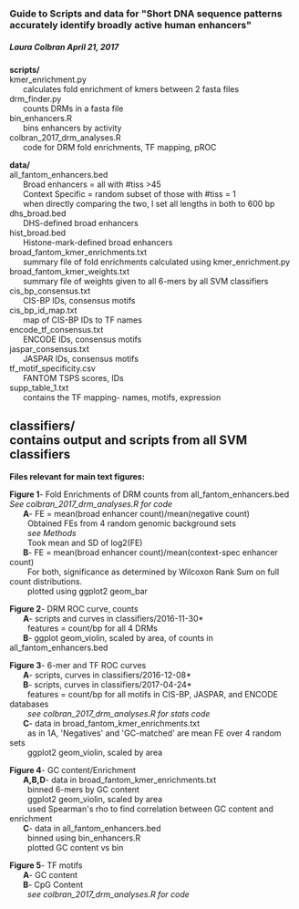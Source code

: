 ### Guide to Scripts and data for "Short DNA sequence patterns accurately identify broadly active human enhancers"
##### Laura Colbran April 21, 2017

**scripts/**  
kmer_enrichment.py  
&nbsp;&nbsp;&nbsp;&nbsp;&nbsp;&nbsp;calculates fold enrichment of kmers between 2 fasta files  
drm_finder.py  
&nbsp;&nbsp;&nbsp;&nbsp;&nbsp;&nbsp;counts DRMs in a fasta file  
bin_enhancers.R  
&nbsp;&nbsp;&nbsp;&nbsp;&nbsp;&nbsp;bins enhancers by activity  
colbran_2017_drm_analyses.R  
&nbsp;&nbsp;&nbsp;&nbsp;&nbsp;&nbsp;code for DRM fold enrichments, TF mapping, pROC  

**data/**  
all_fantom_enhancers.bed  
&nbsp;&nbsp;&nbsp;&nbsp;&nbsp;&nbsp;Broad enhancers = all with #tiss >45  
&nbsp;&nbsp;&nbsp;&nbsp;&nbsp;&nbsp;Context Specific = random subset of those with #tiss = 1  
&nbsp;&nbsp;&nbsp;&nbsp;&nbsp;&nbsp;when directly comparing the two, I set all lengths in both to 600 bp  
dhs_broad.bed  
&nbsp;&nbsp;&nbsp;&nbsp;&nbsp;&nbsp;DHS-defined broad enhancers  
hist_broad.bed  
&nbsp;&nbsp;&nbsp;&nbsp;&nbsp;&nbsp;Histone-mark-defined broad enhancers  
broad_fantom_kmer_enrichments.txt  
&nbsp;&nbsp;&nbsp;&nbsp;&nbsp;&nbsp;summary file of fold enrichments calculated using kmer_enrichment.py  
broad_fantom_kmer_weights.txt  
&nbsp;&nbsp;&nbsp;&nbsp;&nbsp;&nbsp;summary file of weights given to all 6-mers by all SVM classifiers  
cis_bp_consensus.txt  
&nbsp;&nbsp;&nbsp;&nbsp;&nbsp;&nbsp;CIS-BP IDs, consensus motifs  
cis_bp_id_map.txt  
&nbsp;&nbsp;&nbsp;&nbsp;&nbsp;&nbsp;map of CIS-BP IDs to TF names  
encode_tf_consensus.txt  
&nbsp;&nbsp;&nbsp;&nbsp;&nbsp;&nbsp;ENCODE IDs, consensus motifs  
jaspar_consensus.txt  
&nbsp;&nbsp;&nbsp;&nbsp;&nbsp;&nbsp;JASPAR IDs, consensus motifs  
tf_motif_specificity.csv  
&nbsp;&nbsp;&nbsp;&nbsp;&nbsp;&nbsp;FANTOM TSPS scores, IDs  
supp_table_1.txt  
&nbsp;&nbsp;&nbsp;&nbsp;&nbsp;&nbsp;contains the TF mapping- names, motifs, expression  

**classifiers/**  
contains output and scripts from all SVM classifiers
---------
**Files relevant for main text figures:**

**Figure 1**- Fold Enrichments of DRM counts from all_fantom_enhancers.bed  
       _See colbran_2017_drm_analyses.R for code_  
&nbsp;&nbsp;&nbsp;&nbsp;&nbsp;&nbsp;**A**- FE = mean(broad enhancer count)/mean(negative count)  
&nbsp;&nbsp;&nbsp;&nbsp;&nbsp;&nbsp;&nbsp;&nbsp;Obtained FEs from 4 random genomic background sets  
&nbsp;&nbsp;&nbsp;&nbsp;&nbsp;&nbsp;&nbsp;&nbsp;*see Methods*  
&nbsp;&nbsp;&nbsp;&nbsp;&nbsp;&nbsp;&nbsp;&nbsp;Took mean and SD of log2(FE)  
&nbsp;&nbsp;&nbsp;&nbsp;&nbsp;&nbsp;**B**- FE = mean(broad enhancer count)/mean(context-spec enhancer count)  
&nbsp;&nbsp;&nbsp;&nbsp;&nbsp;&nbsp;&nbsp;&nbsp;For both, significance as determined by Wilcoxon Rank Sum on full count distributions.  
&nbsp;&nbsp;&nbsp;&nbsp;&nbsp;&nbsp;&nbsp;&nbsp;plotted using ggplot2 geom_bar  

**Figure 2**- DRM ROC curve, counts  
&nbsp;&nbsp;&nbsp;&nbsp;&nbsp;&nbsp;**A**- scripts and curves in classifiers/2016-11-30*  
&nbsp;&nbsp;&nbsp;&nbsp;&nbsp;&nbsp;&nbsp;&nbsp;features = count/bp for all 4 DRMs  
&nbsp;&nbsp;&nbsp;&nbsp;&nbsp;&nbsp;**B**- ggplot geom_violin, scaled by area, of counts in all_fantom_enhancers.bed  

**Figure 3**- 6-mer and TF ROC curves  
&nbsp;&nbsp;&nbsp;&nbsp;&nbsp;&nbsp;**A**- scripts, curves in classifiers/2016-12-08*  
&nbsp;&nbsp;&nbsp;&nbsp;&nbsp;&nbsp;**B**- scripts, curves in classifiers/2017-04-24*  
&nbsp;&nbsp;&nbsp;&nbsp;&nbsp;&nbsp;&nbsp;&nbsp;features = count/bp for all motifs in CIS-BP, JASPAR, and ENCODE databases  
&nbsp;&nbsp;&nbsp;&nbsp;&nbsp;&nbsp;&nbsp;&nbsp;_see colbran_2017_drm_analyses.R for stats code_  
&nbsp;&nbsp;&nbsp;&nbsp;&nbsp;&nbsp;**C**- data in broad_fantom_kmer_enrichments.txt  
&nbsp;&nbsp;&nbsp;&nbsp;&nbsp;&nbsp;&nbsp;&nbsp;as in 1A, 'Negatives' and 'GC-matched' are mean FE over 4 random sets  
&nbsp;&nbsp;&nbsp;&nbsp;&nbsp;&nbsp;&nbsp;&nbsp;ggplot2 geom_violin, scaled by area

**Figure 4**- GC content/Enrichment  
&nbsp;&nbsp;&nbsp;&nbsp;&nbsp;&nbsp;**A,B,D**- data in broad_fantom_kmer_enrichments.txt  
&nbsp;&nbsp;&nbsp;&nbsp;&nbsp;&nbsp;&nbsp;&nbsp;binned 6-mers by  GC content  
&nbsp;&nbsp;&nbsp;&nbsp;&nbsp;&nbsp;&nbsp;&nbsp;ggplot2 geom_violin, scaled by area  
&nbsp;&nbsp;&nbsp;&nbsp;&nbsp;&nbsp;&nbsp;&nbsp;used Spearman's rho to find correlation between GC content and enrichment  
&nbsp;&nbsp;&nbsp;&nbsp;&nbsp;&nbsp;**C**- data in all_fantom_enhancers.bed  
&nbsp;&nbsp;&nbsp;&nbsp;&nbsp;&nbsp;&nbsp;&nbsp;binned using bin_enhancers.R  
&nbsp;&nbsp;&nbsp;&nbsp;&nbsp;&nbsp;&nbsp;&nbsp;plotted GC content vs bin

**Figure 5**- TF motifs  
&nbsp;&nbsp;&nbsp;&nbsp;&nbsp;&nbsp;**A**- GC content  
&nbsp;&nbsp;&nbsp;&nbsp;&nbsp;&nbsp;**B**- CpG Content  
&nbsp;&nbsp;&nbsp;&nbsp;&nbsp;&nbsp;&nbsp;&nbsp;_see colbran_2017_drm_analyses.R for code_
